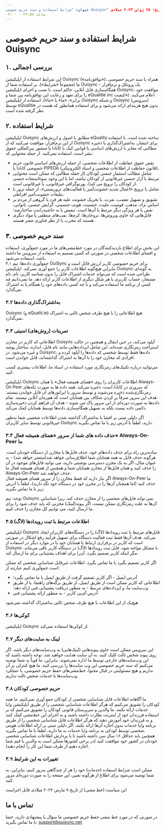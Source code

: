 ```yaml
---
عنوان: "شرایط استفاده و سند حریم خصوصی Ouisync" تاریخ: ۲۵ ژوئن ۲۰۲۳ میلادی -
ساعت ۲۳:۵۷ - ۰۴:۰۰
---
```



# شرایط استفاده و سند حریم خصوصی Ouisync

## ۱. بررسی اجمالی
این شرایط استفاده از اپلیکیشن Ouisync («توافق‌نامه»)، همراه با سند حریم خصوصی ما
(مجموعاً «شرایط»)، بر استفاده شما از Ouisync - یک پروتکل و نرم‌افزار همگام‌سازی
فایل آنلاین، حاکم است. با نصب و اجرای اپلیکیشن Ouisync، موافقت خود را برای تعهد
و رعایت این توافق‌نامه بین شما و eQualitie inc اعلام می‌کنید. («کیفیت برابر»،
«ما» یا «ما»). استفاده از اپلیکیشن Ouisync و شبکه Ouisync (سرویس) توسط eQualitie
بدون هیچ هزینه‌ای ارائه می‌شود و برای استفاده همانطور که هست در نظر گرفته‌ شده
است.

## ۲. شرایط استفاده
اپلیکیشن Ouisync مطابق با اصول و ارزش‌های eQuality ساخته شده است. با استفاده از
این نرم‌افزار، موافقت می‌کنید که از Ouisync برای انتشار، به‌اشتراک‌گذاری یا
ذخیره مطالبی که مغایر با ارزش‌های اساسی یا قوانین کبک یا کانادا یا منشور
بین‌المللی حقوق بشر است، استفاده نمی‌کنید. از جمله محتوایی که:
* نقض حقوق حفاظت از اطلاعات شخصی، از جمله ارزش‌های اساسی قانون حریم خصوصی کانادا
  یا PIPEDA (قانون حفاظت از اطلاعات شخصی و اسناد الکترونیکی)،
* شامل مطالب استثمار جنسی کودکان (از جمله مطالبی که ممکن است محتوایی مرتبط با
  آزار جنسی غیرقانونی از کودکان نباشد، اما با این وجود سوءاستفاده جنسی از کودکان
  را ترویج می کند)، پورنوگرافی غیرقانونی، یا غیرقانونی است.
* شامل یا ترویج «اعمال شدید خشونت‌آمیز یا فعالیت‌های تروریستی»، از جمله ترور یا
  تبلیغات خشونت‌آمیز افراطی.
* تشویق و تسهیل تعصب، نفرت، یا تحریک خشونت علیه هر فرد یا گروهی از مردم بر اساس
  نژاد، مذهب، قومیت، ملیت، جنسیت، هویت جنسیتی، گرایش جنسی، ناتوانی، نقص یا هر
  ویژگی دیگر مرتبط با آن‌ها است. تبعیض یا به حاشیه‌راندن ساختارمند؛
* فایل‌هایی که حاوی ویروس‌ها، تروجان‌ها، کرم‌ها، بمب‌های منطقی یا مواد دیگری
  هستند که مخرب یا از نظر فناوری مضر هستند.

## ۳. سند حریم خصوصی

این بخش برای اطلاع بازدیدکنندگان در مورد خط‌مشی‌های ما در مورد جمع‌آوری، استفاده
و افشای اطلاعات شخصی در صورتی که کسی تصمیم به استفاده از سرویس ما داشته باشد،
استفاده می‌شود.\
۳.۱ جمع‌آوری داده‌ها: تیم OuiSync برای حریم خصوصی کاربر ارزش قائل است و بنابراین
هیچ‌گونه اطلاعات کاربر را جمع آوری نمی‌کند. اپلیکیشن Ouisync به گونه‌ای طراحی
شده است که می‌تواند خدمات اشتراک فایل را بدون شناسه کاربر، نام، نام مستعار، حساب
کاربری یا هر شکل دیگری از اطلاعات کاربر ارائه دهد. ما نمی‌دانیم چه کسی از برنامه
ما استفاده می‌کند و با چه کسی داده‌های خود را همگام یا به اشتراک می‌گذارد.

### ۳.۲ به‌اشتراک‌گذاری داده‌ها
Ouisync (و eQualit.ie) هیچ اطلاعاتی را با هیچ طرف شخص ثالثی به اشتراک نمی‌گذارد.

### ۳.۳ تمرینات (روش‌های) امنیتی
اطلاعاتی که کاربر در مخازن Ouisync آپلود می‌کند، در حین انتقال و همچنین در حالت
استراحت رمزنگاری شده‌اند. این شامل ابرداده‌هایی مانند نام فایل، اندازه، ساختار
پوشه و غیره می‌شود. در Ouisync، داده‌ها فقط توسط شخصی که داده‌ها را آپلود کرده و
افرادی که مخازن خود را با آن‌ها به اشتراک گذاشته‌اند، قابل خواندن است.

می‌توانید درباره تکنیک‌های رمزنگاری مورد استفاده در اسناد ما، اطلاعات بیشتری کسب
کنید.

اپلیکیشن Ouisync اطلاعات کاربران را روی «همتای همیشه فعال» یا همان Always-On
Peer که سروری در کانادا است، ذخیره می‌کند. همه داده ها به صورت تکه‌های
رمزنگاری‌شده ذخیره می‌شوند و توسط سرور یا اپراتورهای آن قابل خواندن نیستند. هدف
این سرور صرفاً پر کردن شکاف بین همتایان است که هم‌زمان آنلاین نیستند. تمام
داده‌ها به صورت دوره‌ای از این سرور پاک می شوند - هدف آن فراهم کردن ذخیره‌سازی
دائمی داده نیست بلکه به تسهیل همگام‌سازی داده‌ها توسط همتایان کمک می‌کند.

اگر دلیلی مبنی بر افشا یا به‌اشتراک گذاشته شدن اطلاعات شخصی شما به‌طور غیرقانونی
توسط سایر کاربران Ouisync دارید، لطفاً با آدرس زیر با ما تماس بگیرید.

### ۳.۴ حذف داده های شما از سرور «همتای همیشه فعال» Always-On-Peer ما
ساده‌ترین راه برای حذف داده‌های خود، حذف فایل‌ها یا مخازن از دستگاه خودتان است.
هرگونه حذف فایل به همه همتایان شما اطلاع‌رسانی خواهد شد(منتشر خواهد شد) - به
عنوان مثال، اگر به یک مخزن دسترسی نوشتنی دارید، می توانید فایل‌های موجود در آن
را حذف کنید و همان فایل‌ها از مخازن همتایان شما و همچنین از همتای همیشه فعال ما
Always-On-Peer حذف خواهند شد. \
اگر نیاز دارید که فقط مخازن را از سرور همتای همیشه فعال Always-On-Peer ما حذف
کنید (اما همچنان آن‌ها را در مخزن خود در دستگاه خود نگه دارید)، لطفاً با آدرس
زیر با ما تماس بگیرید.

توجه: تیم Ouisync نمی تواند فایل‌های شخصی را از مخازن حذف کند، زیرا شناسایی
آن‌ها به علت رمزنگاری ممکن نیست. اگر پیوند(لینک) مخزنی که باید حذف شود را برای
ما ارسال کنید، می توانیم کل مخازن را حذف کنیم.

### ۳.۵ اطلاعات مرتبط با ثبت رویدادها (لاگ)
اپلیکیشن Ouisync فایل‌های مرتبط با ثبت رویدادها (لاگ) را در دستگاه‌های کاربران
ایجاد می‌کند. هدف آن‌ها فقط ثبت فعالیت دستگاه برای تسهیل فرآیند رفع اشکال در
صورتی است که کاربر در برقراری ارتباط با همتایان خود یا در موارد دیگر در استفاده
از Ouisync با مشکل مواجه شود. فایل ثبت رویدادها (لاگ) در دستگاه کاربر باقی
می‌ماند، مگر اینکه کاربر تصمیم بگیرد، آن‌را برای اهداف پشتیبانی برای ما ارسال
کند.

اگر کاربر تصمیم بگیرد با ما تماس بگیرد، اطلاعات غیرقابل شناسایی شخصی که ممکن است
جمع‌آوری کنیم عبارتند از:
* آدرس ایمیل - اگر کاربر تصمیم گرفت از طریق ایمیل با ما تماس بگیرد؛
* اطلاعاتی که کاربر ممکن است از طریق ایمیل، از طریق برگه‌های راهنما، یا از طریق
  وب‌سایت ما، و ابرداده‌های مرتبط - به منظور دریافت پشتیبانی فنی ارائه دهد؛
* آدرس آی‌پی کاربر - به منظور ارائه پشتیبانی فنی

هیچ‌یک از این اطلاعات با هیچ طرف شخص ثالثی به‌اشتراک گذاشته نمی‌شود

### ۳.۶ کوکی‌ها
اپلیکیشن Ouisync از کوکی‌ها استفاده نمی‌کند.

### ۳.۷ لینک به سایت‌های دیگر
این سرویس ممکن است حاوی پیوندهایی (لینک‌هایی) به وب‌سایت‌های دیگر باشد. اگر روی
پیوند شخص ثالث کلیک کنید، به آن سایت هدایت خواهید شد. توجه داشته باشید که این
وب‌سایت‌های خارجی توسط ما اداره نمی‌شوند. بنابراین، ما قویاً به شما توصیه
می‌کنیم که سند حریم خصوصی این وب سایت‌ها را بررسی کنید. ما هیچ کنترلی بر آن
نداریم و هیچ مسئولیتی در قبال محتوا، خط‌مشی‌های حفظ حریم خصوصی، یا عملکرد
وب‌سایت‌ها یا خدمات شخص ثالث نداریم.

### ۳.۸ حریم خصوصی کودکان
ما آگاهانه اطلاعات قابل شناسایی شخصی از کودکان جمع آوری نمی‌کنیم. ما همه کودکان
را تشویق می‌کنیم که هرگز اطلاعات شناسایی شخصی را از طریق اپلیکیشن و/یا خدمات
ارائه نکنند. ما والدین و سرپرستان قانونی کودکان را تشویق می‌کنیم که بر استفاده
فرزندان خود از اینترنت نظارت داشته باشند و به اجرای این خط‌مشی کمک کنند و به
فرزندان خود آموزش دهند که هرگز اطلاعات قابل شناسایی شخصی را از طریق برنامه و/یا
خدمات بدون اجازه آن‌ها ارائه نکنند. اگر دلیلی مبنی بر ارائه اطلاعات هویتی شخصی
توسط کودکی به برنامه و/یا خدمات به ما دارید، لطفاً با ما تماس بگیرید.\
همچنین باید حداقل ۱۶ سال سن داشته باشید تا با پردازش اطلاعات شناسایی شخصی خودتان
در کشور خود موافقت کنید (در برخی کشورها ممکن است به والدین یا قیم شما اجازه دهیم
از طرف شما این کار را انجام دهند).

### ۳.۹ تغییرات به این شرایط
ممکن است شرایط استفاده (خدمات) خود را هر از چندگاهی به‌روز کنیم. بنابراین، به
شما توصیه می‌شود برای اطلاع از هر‌گونه تغییر، این صفحه را به صورت دوره‌ای مرور
کنید.

این سیاست (خط مشی) از تاریخ ۹ مارس ۲۰۲۲ میلادی قابل اجراست

## تماس با ما
در صورتی که در مورد خط مشی حفظ حریم خصوصی ما سؤال یا پیشنهادی دارید، حتما با ما
تماس بگیرید: support@ouisync.net
